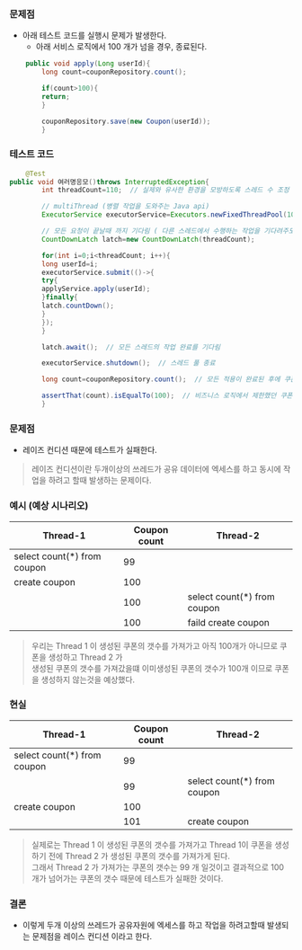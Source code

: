 ### 문제점

- 아래 테스트 코드를 실행시 문제가 발생한다.
    - 아래 서비스 로직에서 100 개가 넘을 경우, 종료된다.

```java
    public void apply(Long userId){
        long count=couponRepository.count();

        if(count>100){
        return;
        }

        couponRepository.save(new Coupon(userId));
        }
```

### 테스트 코드

```java
    @Test
public void 여러명응모()throws InterruptedException{
        int threadCount=110;  // 실제와 유사한 환경을 모방하도록 스레드 수 조정

        // multiThread (병렬 작업을 도와주는 Java api)
        ExecutorService executorService=Executors.newFixedThreadPool(10); // 연결 풀 크기에 맞춘 스레드 풀 크기

        // 모든 요청이 끝날때 까지 기다림 ( 다른 스레드에서 수행하는 작업을 기다려주도록 도와주는 class )
        CountDownLatch latch=new CountDownLatch(threadCount);

        for(int i=0;i<threadCount; i++){
        long userId=i;
        executorService.submit(()->{
        try{
        applyService.apply(userId);
        }finally{
        latch.countDown();
        }
        });
        }

        latch.await();  // 모든 스레드의 작업 완료를 기다림

        executorService.shutdown();  // 스레드 풀 종료

        long count=couponRepository.count();  // 모든 적용이 완료된 후에 쿠폰 수 검사

        assertThat(count).isEqualTo(100);  // 비즈니스 로직에서 제한했던 쿠폰 응모수 100개와 일치하는지
        }
```

### 문제점

- 레이즈 컨디션 때문에 테스트가 실패한다.

> 레이즈 컨디션이란 두개이상의 쓰레드가 공유 데이터에 엑세스를 하고 동시에 작업을 하려고 할때 발생하는 문제이다.

### 예시 (예상 시나리오)

| Thread-1                    | Coupon count | Thread-2                    |
|-----------------------------|--------------|-----------------------------|
| select count(*) from coupon | 99           |                             |
| create coupon               | 100          |                             |
|                             | 100          | select count(*) from coupon |
|                             | 100          | faild create coupon         |

> 우리는 Thread 1 이 생성된 쿠폰의 갯수를 가져가고 아직 100개가 아니므로 쿠폰을 생성하고 Thread 2 가 <br/>
> 생성된 쿠폰의 갯수를 가져갔을떄 이미생성된 쿠폰의 갯수가 100개 이므로 쿠폰을 생성하지 않는것을 예상했다. <br/>

### 현실

| Thread-1                    | Coupon count | Thread-2                    |
|-----------------------------|--------------|-----------------------------|
| select count(*) from coupon | 99           |                             |
|                             | 99           | select count(*) from coupon |
| create coupon               | 100          |                             |
|                             | 101          | create coupon               |
> 실제로는 Thread 1 이 생성된 쿠폰의 갯수를 가져가고 Thread 1이 쿠폰을 생성하기 전에 Thread 2 가 생성된 쿠폰의 갯수를 가져가게 된다. <br/>
> 그래서 Thread 2 가 가져가는 쿠폰의 갯수는 99 개 일것이고 결과적으로 100 개가 넘어가는 쿠폰의 갯수 때문에 테스트가 실패한 것이다.

### 결론
- 이렇게 두개 이상의 쓰레드가 공유자원에 엑세스를 하고 작업을 하려고할때 발생되는 문제점을 레이스 컨디션 이라고 한다.
